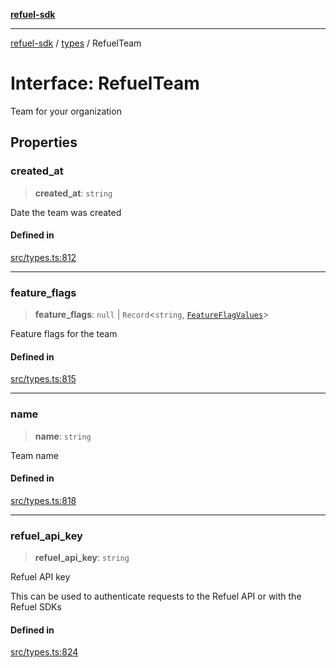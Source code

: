 [**refuel-sdk**](../../README.md)

***

[refuel-sdk](../../modules.md) / [types](../README.md) / RefuelTeam

# Interface: RefuelTeam

Team for your organization

## Properties

### created\_at

> **created\_at**: `string`

Date the team was created

#### Defined in

[src/types.ts:812](https://github.com/refuel-ai/refuel-sdk/blob/4c2ff8dd3473ca3a77a7beb7cac6d4e017c1d0e0/src/types.ts#L812)

***

### feature\_flags

> **feature\_flags**: `null` \| `Record`\<`string`, [`FeatureFlagValues`](../enumerations/FeatureFlagValues.md)\>

Feature flags for the team

#### Defined in

[src/types.ts:815](https://github.com/refuel-ai/refuel-sdk/blob/4c2ff8dd3473ca3a77a7beb7cac6d4e017c1d0e0/src/types.ts#L815)

***

### name

> **name**: `string`

Team name

#### Defined in

[src/types.ts:818](https://github.com/refuel-ai/refuel-sdk/blob/4c2ff8dd3473ca3a77a7beb7cac6d4e017c1d0e0/src/types.ts#L818)

***

### refuel\_api\_key

> **refuel\_api\_key**: `string`

Refuel API key

This can be used to authenticate requests to the Refuel API or with the Refuel SDKs

#### Defined in

[src/types.ts:824](https://github.com/refuel-ai/refuel-sdk/blob/4c2ff8dd3473ca3a77a7beb7cac6d4e017c1d0e0/src/types.ts#L824)
